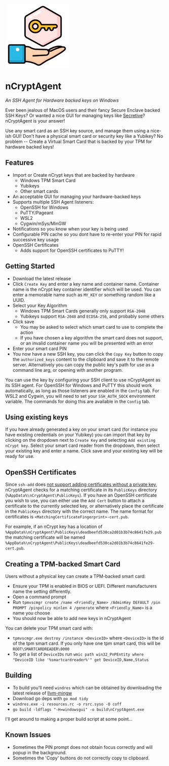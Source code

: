 <img src="resources/digitalkey.png" width="200">

nCryptAgent
===========

*An SSH Agent for Hardware backed keys on Windows*

Ever been jealous of MacOS users and their fancy Secure Enclave backed SSH Keys? Or wanted a nice GUI for managing keys like [Secretive](https://github.com/maxgoedjen/secretive)? nCryptAgent is your answer!

Use any smart card as an SSH key source, and manage them using a nice-ish GUI! Don't have a physical smart card or security key like a Yubikey? No problem -- Create a Virtual Smart Card that is backed by your TPM for hardware backed keys!

## Features
* Import or Create nCrypt keys that are backed by hardware
  * Windows TPM Smart Card
  * Yubikeys
  * Other smart cards
* An acceptable GUI for managing your hardware-backed keys
* Supports multiple SSH Agent listeners:
  * OpenSSH for Windows
  * PuTTY/Pageant
  * WSL2
  * Cygwin/mSys/MinGW
* Notifications so you know when your key is being used
* Configurable PIN cache so you dont have to re-enter your PIN for rapid successive key usage
* OpenSSH Certificates
  * Adds support for OpenSSH certificates to PuTTY!

## Getting Started

* Download the latest release
* Click `Create Key` and enter a key name and container name. Container name is the nCrypt key container identifier which will be used. You can enter a memorable name such as `MY_KEY` or something random like a UUID.
* Select your Key Algorithm
  * Windows TPM Smart Cards generally only support `RSA-2048`
  * Yubikeys support `RSA-2048` and `ECDSA-256`, and probably some others
* Click save
  * You may be asked to select which smart card to use to complete the action
  * If you have chosen a key algorithm the smart card does not support, or an invalid container name you will be presented with an error
* Enter your smart card PIN
* You now have a new SSH key, you can click the `Copy Key` button to copy the `authorized_keys` content to the clipboard and save it to the remote server. Alternatively you can copy the public key's path for use as a command line arg, or opening with another program.

You can use the key by configuring your SSH client to use nCryptAgent as its SSH agent. For OpenSSH for Windows and PuTTY this should work automatically, as long as those listeners are enabled in the `Config` tab. For WSL2 and Cygwin, you will need to set your `SSH_AUTH_SOCK` environment variable. The commands for doing this are available in the `Config` tab.

## Using existing keys

If you have already generated a key on your smart card (for instance you have existing credentials on your Yubikey) you can import that key by clicking on the dropdown next to `Create Key` and selecting `Add existing nCrypt key`. Select your smart card reader from the dropdown, then select your existing key and enter a name. Click save and your existing key will be ready for use.

## OpenSSH Certificates

Since `ssh-add` does [not support adding certificates without a private key](https://bugzilla.mindrot.org/show_bug.cgi?id=3212), nCryptAgent checks for a matching certificate in its `PublicKeys` directory (`%AppData%\nCryptAgent\PublicKeys`). If you have an OpenSSH certificate you wish to use, you can either use the `Add Cert` button to attach a certificate to the currently selected key, or alternatively place the certificate in the `PublicKeys` directory with the correct name. The name format for certificates is `<MatchingCertificateFingerprint>-cert.pub`. 

For example, if an nCrypt key has a location of `%AppData%\nCryptAgent\PublicKeys\deadbeefd530ca2d01b3b74c8641fe29.pub` the matching certificate will be named `%AppData%\nCryptAgent\PublicKeys\deadbeefd530ca2d01b3b74c8641fe29-cert.pub`. 

## Creating a TPM-backed Smart Card

Users without a physical key can create a TPM-backed smart card:
* Ensure your TPM is enabled in BIOS or UEFI. Different manufacturers name the setting differently.
* Open a command prompt
* Run `tpmvscmgr create /name <Friendly_Name> /AdminKey DEFAULT /pin PROMPT /pinpolicy minlen 4 /generate` where `<Friendly_Name>` is a name you choose
* You should now be able to add new keys in nCryptAgent

You can delete your TPM smart card with:
* `tpmvscmgr.exe destroy /instance <DeviceID>` where `<DeviceID>` is the id of the tpm smart card. If you only have one tpm smart card, this will be `ROOT\SMARTCARDREADER\0000`
* To get a list of `DeviceIDs` run `wmic path win32_PnPEntity where "DeviceID like '%smartcardreader%'" get DeviceID,Name,Status`

## Building

* To build you'll need `windres` which can be obtained by downloading the latest release of [llvm-mingw](https://github.com/mstorsjo/llvm-mingw)
* Download go deps with `go mod tidy`
* `windres.exe -i resources.rc -o rsrc.syso -O coff`
* `go build -ldflags "-H=windowsgui" -o build\nCryptAgent.exe`

I'll get around to making a proper build script at some point...

## Known Issues

* Sometimes the PIN prompt does not obtain focus correctly and will popup in the background.
* Sometimes the 'Copy' buttons do not correctly copy to clipboard.